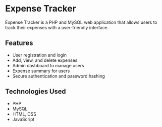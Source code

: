 # Expense Tracker

Expense Tracker is a PHP and MySQL web application that allows users to track their expenses with a user-friendly interface.

## Features
- User registration and login
- Add, view, and delete expenses
- Admin dashboard to manage users
- Expense summary for users
- Secure authentication and password hashing

## Technologies Used
- PHP
- MySQL
- HTML, CSS
- JavaScript
